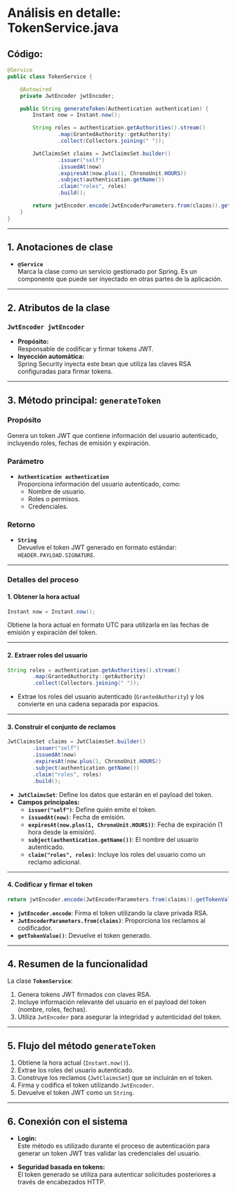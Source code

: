 
# Análisis en detalle: TokenService.java

## Código:
```java
@Service
public class TokenService {

    @Autowired
    private JwtEncoder jwtEncoder;

    public String generateToken(Authentication authentication) {
        Instant now = Instant.now();

        String roles = authentication.getAuthorities().stream()
                .map(GrantedAuthority::getAuthority)
                .collect(Collectors.joining(" "));

        JwtClaimsSet claims = JwtClaimsSet.builder()
                .issuer("self")
                .issuedAt(now)
                .expiresAt(now.plus(1, ChronoUnit.HOURS))
                .subject(authentication.getName())
                .claim("roles", roles)
                .build();

        return jwtEncoder.encode(JwtEncoderParameters.from(claims)).getTokenValue();
    }
}
```

---

## 1. Anotaciones de clase

- **`@Service`**  
  Marca la clase como un servicio gestionado por Spring. Es un componente que puede ser inyectado en otras partes de la aplicación.

---

## 2. Atributos de la clase

### **`JwtEncoder jwtEncoder`**
- **Propósito:**  
  Responsable de codificar y firmar tokens JWT.
- **Inyección automática:**  
  Spring Security inyecta este bean que utiliza las claves RSA configuradas para firmar tokens.

---

## 3. Método principal: `generateToken`

### **Propósito**
Genera un token JWT que contiene información del usuario autenticado, incluyendo roles, fechas de emisión y expiración.

### **Parámetro**
- **`Authentication authentication`**  
  Proporciona información del usuario autenticado, como:
  - Nombre de usuario.
  - Roles o permisos.
  - Credenciales.

### **Retorno**
- **`String`**  
  Devuelve el token JWT generado en formato estándar: `HEADER.PAYLOAD.SIGNATURE`.

---

### **Detalles del proceso**

#### **1. Obtener la hora actual**
```java
Instant now = Instant.now();
```
Obtiene la hora actual en formato UTC para utilizarla en las fechas de emisión y expiración del token.

---

#### **2. Extraer roles del usuario**
```java
String roles = authentication.getAuthorities().stream()
        .map(GrantedAuthority::getAuthority)
        .collect(Collectors.joining(" "));
```
- Extrae los roles del usuario autenticado (`GrantedAuthority`) y los convierte en una cadena separada por espacios.

---

#### **3. Construir el conjunto de reclamos**
```java
JwtClaimsSet claims = JwtClaimsSet.builder()
        .issuer("self")
        .issuedAt(now)
        .expiresAt(now.plus(1, ChronoUnit.HOURS))
        .subject(authentication.getName())
        .claim("roles", roles)
        .build();
```
- **`JwtClaimsSet`**: Define los datos que estarán en el payload del token.
- **Campos principales:**
  - **`issuer("self")`**: Define quién emite el token.
  - **`issuedAt(now)`**: Fecha de emisión.
  - **`expiresAt(now.plus(1, ChronoUnit.HOURS))`**: Fecha de expiración (1 hora desde la emisión).
  - **`subject(authentication.getName())`**: El nombre del usuario autenticado.
  - **`claim("roles", roles)`**: Incluye los roles del usuario como un reclamo adicional.

---

#### **4. Codificar y firmar el token**
```java
return jwtEncoder.encode(JwtEncoderParameters.from(claims)).getTokenValue();
```
- **`jwtEncoder.encode`**: Firma el token utilizando la clave privada RSA.
- **`JwtEncoderParameters.from(claims)`**: Proporciona los reclamos al codificador.
- **`getTokenValue()`**: Devuelve el token generado.

---

## 4. Resumen de la funcionalidad

La clase **`TokenService`**:
1. Genera tokens JWT firmados con claves RSA.
2. Incluye información relevante del usuario en el payload del token (nombre, roles, fechas).
3. Utiliza `JwtEncoder` para asegurar la integridad y autenticidad del token.

---

## 5. Flujo del método `generateToken`

1. Obtiene la hora actual (`Instant.now()`).
2. Extrae los roles del usuario autenticado.
3. Construye los reclamos (`JwtClaimsSet`) que se incluirán en el token.
4. Firma y codifica el token utilizando `JwtEncoder`.
5. Devuelve el token JWT como un `String`.

---

## 6. Conexión con el sistema

- **Login:**  
  Este método es utilizado durante el proceso de autenticación para generar un token JWT tras validar las credenciales del usuario.

- **Seguridad basada en tokens:**  
  El token generado se utiliza para autenticar solicitudes posteriores a través de encabezados HTTP.

